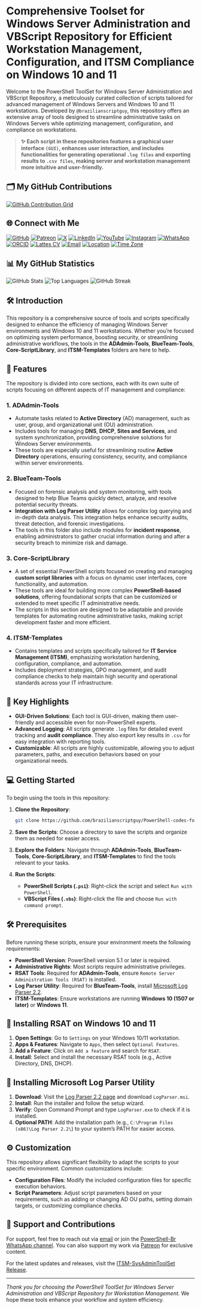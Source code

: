 # Comprehensive Toolset for Windows Server Administration and VBScript Repository for Efficient Workstation Management, Configuration, and ITSM Compliance on Windows 10 and 11

Welcome to the PowerShell ToolSet for Windows Server Administration and VBScript Repository, a meticulously curated collection of scripts tailored for advanced management of Windows Servers and Windows 10 and 11 workstations. Developed by `@brazilianscriptguy`, this repository offers an extensive array of tools designed to streamline administrative tasks on Windows Servers while optimizing management, configuration, and compliance on workstations.

> **✨ Each script in these repositories **features a graphical user interface** `(GUI)`, **enhances user interaction**, and includes functionalities for **generating operational** `.log files` and **exporting results** to `.csv files`, making server and workstation management more intuitive and user-friendly.**

## 🗂️ My GitHub Contributions

[![GitHub Contribution Grid](https://ghchart.rshah.org/brazilianscriptguy)](https://github.com/brazilianscriptguy)

## 🌐 Connect with Me

[![GitHub](https://img.shields.io/badge/GitHub-@brazilianscriptguy-181717?style=for-the-badge&logo=github)](https://github.com/brazilianscriptguy)
[![Patreon](https://img.shields.io/badge/Patreon-Support%20Me-red?style=for-the-badge&logo=patreon)](https://patreon.com/brazilianscriptguy)
[![X](https://img.shields.io/badge/Twitter-@brazscriptguy-000000?style=for-the-badge&logo=x)](https://x.com/brazscriptguy)
[![LinkedIn](https://img.shields.io/badge/LinkedIn-in/brazilianscriptguy-0077B5?style=for-the-badge&logo=linkedin)](https://www.linkedin.com/in/brazilianscriptguy/)
[![YouTube](https://img.shields.io/badge/YouTube-@brazilianscriptguy-FF0000?style=for-the-badge&logo=youtube)](https://www.youtube.com/@brazilianscriptguy)
[![Instagram](https://img.shields.io/badge/Instagram-@4tetraforensics-E4405F?style=for-the-badge&logo=instagram)](https://www.instagram.com/4tetraforensics)
[![WhatsApp](https://img.shields.io/badge/WhatsApp-PowerShellBR-25D366?style=for-the-badge&logo=whatsapp)](https://whatsapp.com/channel/0029VaEgqC50G0XZV1k4Mb1c)
[![ORCID](https://img.shields.io/badge/ORCID-0000--0003--3705--7468-A6CE39?style=for-the-badge&logo=orcid)](https://orcid.org/0000-0003-3705-7468)
[![Lattes CV](https://img.shields.io/badge/Lattes%20CV-0191525072495482-00A693?style=for-the-badge&logo=academia)](http://lattes.cnpq.br/0191525072495482)
[![Email](https://img.shields.io/badge/Email-luizhamilton.lhr@gmail.com-D14836?style=for-the-badge&logo=gmail)](mailto:luizhamilton.lhr@gmail.com)
[![Location](https://img.shields.io/badge/Location-27°00'04.3%22S%2048°36'19.2%22W-brightgreen?style=for-the-badge&logo=googlemaps)](https://www.google.com/maps?q=-27.0011813,-48.6053388)
[![Time Zone](https://img.shields.io/static/v1?label=Time%20Zone&message=UTC%20-3%3A00%20/%20Balneário%20Camboriú&color=blue&style=for-the-badge)](https://time.is/Balne%C3%A1rio_Cambori%C3%BA)

## 📊 My GitHub Statistics

![GitHub Stats](https://github-readme-stats.vercel.app/api?username=brazilianscriptguy&show_icons=true&theme=radical&v=2)
![Top Languages](https://github-readme-stats.vercel.app/api/top-langs/?username=brazilianscriptguy&layout=compact&theme=radical&v=2)
![GitHub Streak](https://github-readme-streak-stats.herokuapp.com/?user=brazilianscriptguy&theme=radical&v=2)

## 🛠️ Introduction

This repository is a comprehensive source of tools and scripts specifically designed to enhance the efficiency of managing Windows Server environments and Windows 10 and 11 workstations. Whether you’re focused on optimizing system performance, boosting security, or streamlining administrative workflows, the tools in the **ADAdmin-Tools**, **BlueTeam-Tools**, **Core-ScriptLibrary**, and **ITSM-Templates** folders are here to help.

## 🚀 Features

The repository is divided into core sections, each with its own suite of scripts focusing on different aspects of IT management and compliance:

### 1. **ADAdmin-Tools**
   - Automate tasks related to **Active Directory** (AD) management, such as user, group, and organizational unit (OU) administration.
   - Includes tools for managing **DNS**, **DHCP**, **Sites and Services**, and system synchronization, providing comprehensive solutions for Windows Server environments.
   - These tools are especially useful for streamlining routine **Active Directory** operations, ensuring consistency, security, and compliance within server environments.

### 2. **BlueTeam-Tools**
   - Focused on forensic analysis and system monitoring, with tools designed to help Blue Teams quickly detect, analyze, and resolve potential security threats.
   - **Integration with Log Parser Utility** allows for complex log querying and in-depth data analysis. This integration helps enhance security audits, threat detection, and forensic investigations.
   - The tools in this folder also include modules for **incident response**, enabling administrators to gather crucial information during and after a security breach to minimize risk and damage.

### 3. **Core-ScriptLibrary**
   - A set of essential PowerShell scripts focused on creating and managing **custom script libraries** with a focus on dynamic user interfaces, core functionality, and automation.
   - These tools are ideal for building more complex **PowerShell-based solutions**, offering foundational scripts that can be customized or extended to meet specific IT administrative needs.
   - The scripts in this section are designed to be adaptable and provide templates for automating routine administrative tasks, making script development faster and more efficient.

### 4. **ITSM-Templates**
   - Contains templates and scripts specifically tailored for **IT Service Management (ITSM)**, emphasizing workstation hardening, configuration, compliance, and automation.
   - Includes deployment strategies, GPO management, and audit compliance checks to help maintain high security and operational standards across your IT infrastructure.

## 🌟 Key Highlights

- **GUI-Driven Solutions**: Each tool is GUI-driven, making them user-friendly and accessible even for non-PowerShell experts.
- **Advanced Logging**: All scripts generate `.log` files for detailed event tracking and **audit compliance**. They also export key results in `.csv` for easy integration with reporting tools.
- **Customizable**: All scripts are highly customizable, allowing you to adjust parameters, paths, and execution behaviors based on your organizational needs.

## 💻 Getting Started

To begin using the tools in this repository:

1. **Clone the Repository**:
   ```bash
   git clone https://github.com/brazilianscriptguy/PowerShell-codes-for-Windows-Server-Administrators.git
   ```

2. **Save the Scripts**: Choose a directory to save the scripts and organize them as needed for easier access.

3. **Explore the Folders**: Navigate through **ADAdmin-Tools**, **BlueTeam-Tools**, **Core-ScriptLibrary**, and **ITSM-Templates** to find the tools relevant to your tasks.

4. **Run the Scripts**:
   - **PowerShell Scripts (`.ps1`)**: Right-click the script and select `Run with PowerShell`.
   - **VBScript Files (`.vbs`)**: Right-click the file and choose `Run with command prompt`.

## 🛠️ Prerequisites

Before running these scripts, ensure your environment meets the following requirements:

- **PowerShell Version**: PowerShell version 5.1 or later is required.
- **Administrative Rights**: Most scripts require administrative privileges.
- **RSAT Tools**: Required for **ADAdmin-Tools**, ensure `Remote Server Administration Tools (RSAT)` is installed.
- **Log Parser Utility**: Required for **BlueTeam-Tools**, install [Microsoft Log Parser 2.2](https://www.microsoft.com/en-us/download/details.aspx?id=24659).
- **ITSM-Templates**: Ensure workstations are running **Windows 10 (1507 or later)** or **Windows 11**.

## 🔧 Installing RSAT on Windows 10 and 11

1. **Open Settings**: Go to `Settings` on your Windows 10/11 workstation.
2. **Apps & Features**: Navigate to `Apps`, then select `Optional Features`.
3. **Add a Feature**: Click on `Add a feature` and search for `RSAT`.
4. **Install**: Select and install the necessary RSAT tools (e.g., Active Directory, DNS, DHCP).

## 🔧 Installing Microsoft Log Parser Utility

1. **Download**: Visit the [Log Parser 2.2 page](https://www.microsoft.com/en-us/download/details.aspx?id=24659) and download `LogParser.msi`.
2. **Install**: Run the installer and follow the setup wizard.
3. **Verify**: Open Command Prompt and type `LogParser.exe` to check if it is installed.
4. **Optional PATH**: Add the installation path (e.g., `C:\Program Files (x86)\Log Parser 2.2\`) to your system’s PATH for easier access.

## ⚙️ Customization

This repository allows significant flexibility to adapt the scripts to your specific environment. Common customizations include:

- **Configuration Files**: Modify the included configuration files for specific execution behaviors.
- **Script Parameters**: Adjust script parameters based on your requirements, such as adding or changing AD OU paths, setting domain targets, or customizing compliance checks.

## 🤝 Support and Contributions

For support, feel free to reach out via [email](mailto:luizhamilton.lhr@gmail.com) or join the [PowerShell-Br WhatsApp channel](https://whatsapp.com/channel/0029VaEgqC50G0XZV1k4Mb1c). You can also support my work via [Patreon](https://patreon.com/brazilianscriptguy) for exclusive content.

For the latest updates and releases, visit the [ITSM-SysAdminToolSet Release](https://github.com/brazilianscriptguy/PowerShell-codes-for-Windows-Server-Administrators/releases/tag/ITSM-SysAdminToolSet).

---

*Thank you for choosing the PowerShell ToolSet for Windows Server Administration and VBScript Repository for Workstation Management.* We hope these tools enhance your workflow and system efficiency.
